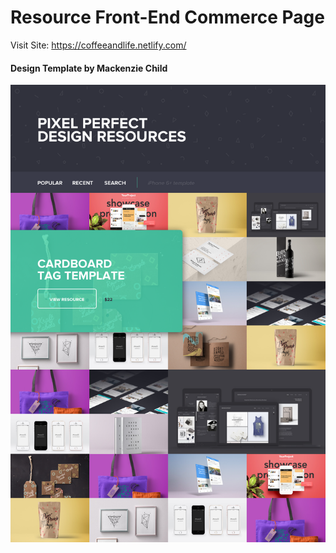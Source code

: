 # Resource Front-End Commerce Page

Visit Site: https://coffeeandlife.netlify.com/


#### Design Template by Mackenzie Child

![Pixel Perfect Design Resources Design](/images/pixel-perfect-design-resources.png?raw=true 'Optional Title')
